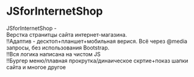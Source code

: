 # JSforInternetShop
JSforInternetShop - </br>
Верстка странитцы сайта интернет-магазина.</br>
!!Адаптив - десктоп+планшет+мобильная верися. Всё через @media запросы, без использования Bootstrap.</br>
!!Вся логика написана на чистом JS</br>
!!Бургер меню/плавная прокрутка/динаическое скртие+показ шапки сайта и многое другое</br>

